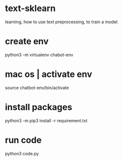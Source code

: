 # text-sklearn
learning, how to use text preprocessing, to train a model.

# create env
python3 -m virtualenv chabot-env

# mac os | activate env
source chatbot-env/bin/activate

# install packages
python3 -m pip3 install -r requirement.txt

# run code
python3 code.py
